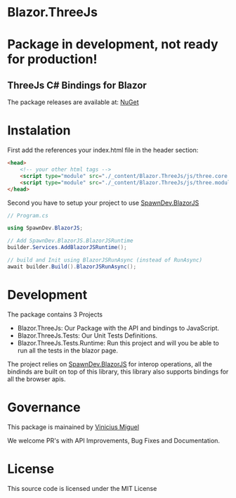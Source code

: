 # Blazor.ThreeJs

# Package in development, not ready for production!

## ThreeJs C# Bindings for Blazor 

The package releases are available at: [NuGet]

# Instalation

First add the references your index.html file in the header section:

```html
<head>
    <!-- your other html tags -->
    <script type="module" src="./_content/Blazor.ThreeJs/js/three.core.min.js"></script>
    <script type="module" src="./_content/Blazor.ThreeJs/js/three.module.min.js"></script>
</head>
```

Second you have to setup your project to use [SpawnDev.BlazorJS]

```csharp
// Program.cs

using SpawnDev.BlazorJS;

// Add SpawnDev.BlazorJS.BlazorJSRuntime
builder.Services.AddBlazorJSRuntime();

// build and Init using BlazorJSRunAsync (instead of RunAsync)
await builder.Build().BlazorJSRunAsync();
```

# Development

The package contains 3 Projects

- Blazor.ThreeJs: Our Package with the API and bindings to JavaScript.
- Blazor.ThreeJs.Tests: Our Unit Tests Definitions.
- Blazor.ThreeJs.Tests.Runtime: Run this project and will you be able to run all the tests in the blazor page.

The project relies on [SpawnDev.BlazorJS] for interop operations, all the bindinds are built on top of this library,
this library also supports bindings for all the browser apis.

# Governance

This package is mainained by [Vinicius Miguel]

We welcome PR's with API Improvements, Bug Fixes and Documentation.

# License

This source code is licensed under the MIT License

[NuGet]: https://www.nuget.org/packages/Blazor.ThreeJs
[SpawnDev.BlazorJS]: https://github.com/LostBeard/SpawnDev.BlazorJS
[Vinicius Miguel]: https://github.com/viniciusmiguel